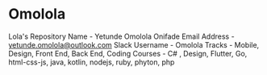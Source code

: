 # Omolola
Lola's Repository
Name - Yetunde Omolola Onifade
Email Address - yetunde.omolola@outlook.com
Slack Username - Omolola
Tracks - Mobile, Design, Front End, Back End, Coding
Courses - C# , Design, Flutter, Go, html-css-js, java, kotlin, nodejs, ruby, phyton, php
